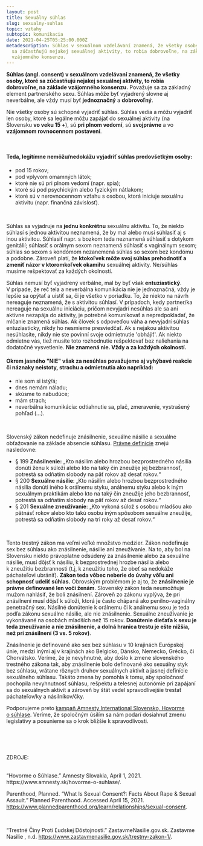 ```yaml
---
layout: post
title: Sexuálny súhlas
slug: sexualny-suhlas
topic: vztahy
subtopic: komunikacia
date: 2021-04-25T05:25:00.000Z
metadescription: Súhlas v sexuálnom vzdelávaní znamená, že všetky osoby, ktoré
  sa zúčastňujú nejakej sexuálnej aktivity, to robia dobrovoľne, na základe
  vzájomného konsenzu.
---
```

**Súhlas (angl. consent) v sexuálnom vzdelávaní znamená, že všetky osoby, ktoré sa zúčastňujú nejakej sexuálnej aktivity, to robia dobrovoľne, na základe vzájomného konsenzu.** Považuje sa za základný element partnerského sexu. Súhlas môže byť vyjadrený slovne aj neverbálne, ale vždy musí byť **jednoznačný** a **dobrovoľný**.

Nie všetky osoby sú schopné vyjadriť súhlas. Súhlas vedia a môžu vyjadriť len osoby, ktoré sa legálne môžu zapájať do sexuálnej aktivity (na Slovensku **vo veku 15 +**), sú **pri plnom vedomí**, sú **svojprávne** a vo **vzájomnom rovnocennom postavení**. 

<br>

#### Teda, legitímne nemôžu/nedokážu vyjadriť súhlas predovšetkým osoby:

* pod 15 rokov;
* pod vplyvom omamných látok;
* ktoré nie sú pri plnom vedomí (napr. spia);
* ktoré sú pod psychickým alebo fyzickým nátlakom;
* ktoré sú v nerovnocennom vzťahu s osobou, ktorá iniciuje sexuálnu aktivitu (napr. finančná závislosť).

<br>

Súhlas sa vyjadruje na **jednu konkrétnu** sexuálnu aktivitu. To, že niekto súhlasí s jednou aktivitou neznamená, že by mal alebo musí súhlasiť aj s inou aktivitou. Súhlasiť napr. s bozkom teda neznamená súhlasiť s dotykom genitálií; súhlasiť s orálnym sexom neznamená súhlasiť s vaginálnym sexom; súhlas so sexom s kondómom nezanemená súhlas so sexom bez kondómu a podobne. Zároveň platí, že **ktokoľvek môže svoj súhlas prehodnotiť a zmeniť názor v ktoromkoľvek okamihu** sexuálnej aktivity. Ne/súhlas musíme rešpektovať za každých okolností.

Súhlas nemusí byť vyjadrený verbálne, mal by byť však **entuziastický**. V prípade, že reč tela a neverbálna komunikácia nie je jednoznačná, vždy je lepšie sa opýtať a uistiť sa, či je všetko v poriadku. To, že niekto na návrh nereaguje neznamená, že s aktivitou súhlasí. V prípadoch, kedy partner/ka nereaguje na sexuálnu iniciáciu, pričom nevyjadrí nesúhlas ale sa ani aktívne nezapája do aktivity, je potrebné komunikovať a nepredpokladať, že mlčanie znamená súhlas. Ak človek s odpoveďou váha a nevyjadrí súhlas entuziasticky, nikdy ho nesmieme presviedčať. Ak s nejakou aktivitou nesúhlasíte, nikdy nie ste povinní svoje odmietnutie 'obhájiť'. Ak niekto odmietne vás, tiež musíte toto rozhodnutie rešpektovať bez naliehania na dodatočné vysvetlenie. **Nie znamená nie. Vždy a za každých okolností.** 

#### Okrem jasného "NIE" však za nesúhlas považujeme aj vyhýbavé reakcie či náznaky neistoty, strachu a odmietnutia ako napríklad:

* nie som si istý/á;
* dnes nemám náladu;
* skúsme to nabudúce;
* mám strach;
* neverbálna komunikácia: odtiahnutie sa, plač, zmeravenie, vystrašený pohľad (...).

<br>

Slovenský zákon nedefinuje znásilnenie, sexuálne násilie a sexuálne obťažovanie na základe absencie súhlasu. [Právne definície](https://www.zastavmenasilie.gov.sk/trestny-zakon-1/) znejú nasledovne:

* § 199 **Znásilnenie:** „Kto násilím alebo hrozbou bezprostredného násilia donúti ženu k súloži alebo kto na taký čin zneužije jej bezbrannosť, potrestá sa odňatím slobody na päť rokov až desať rokov.“
* § 200 **Sexuálne násilie**: „Kto násilím alebo hrozbou bezprostredného násilia donúti iného k orálnemu styku, análnemu styku alebo k iným sexuálnym praktikám alebo kto na taký čin zneužije jeho bezbrannosť, potrestá sa odňatím slobody na päť rokov až desať rokov.“
* § 201 **Sexuálne zneužívanie**: „Kto vykoná súlož s osobou mladšou ako pätnásť rokov alebo kto takú osobu iným spôsobom sexuálne zneužije, potrestá sa odňatím slobody na tri roky až desať rokov.“

<br>

Tento trestný zákon ma veľmi veľké množstvo medzier. Zákon nedefinuje sex bez súhlasu ako znásilnenie, násilie ani zneužívanie. Na to, aby bol na Slovensku niekto právoplatne odsúdený za znásilnenie alebo za sexuálne násilie, musí dôjsť k násiliu, k bezprostrednej hrozbe násilia alebo k zneužitiu bezbrannosti (t.j, k zneužitiu toho, že obeť sa nedokáže páchateľovi ubrániť). **Zákon teda vôbec neberie do úvahy vôľu ani schopnosť udeliť súhlas.** Obrovským problémom je aj to, že **znásilnenie je právne definované len voči ženám**. Slovenský zákon teda neumožňuje mužom nahlásiť, že boli znásilnení. Zároveň zo zákonu vyplýva, že pri znásilnení musí dôjsť k súloži, ktorá je často chápaná ako penilno-vaginálny penetračný sex. Násilné donútenie k orálnemu či k análnemu sexu je teda podľa zákonu sexuálne násilie, ale nie znásilnenie. Sexuálne zneužívanie je vykonávané na osobách mladších než 15 rokov. **Donútenie dieťaťa k sexu je teda zneužívanie a nie znásilnenie, a dolná hranica trestu je ešte nižšia, než pri znásilnení (3 vs. 5 rokov)**. 

<div class='f-vztahy box-post'>
Znásilnenie je definované ako sex bez súhlasu v 10 krajinách Európskej únie, medzi inými aj v krajinách ako Belgicko, Dánsko, Nemecko, Grécko, či Chorvátsko. Veríme, že je nevyhnutné, aby došlo k zmene slovenského trestného zákona tak, aby znásilnenie bolo definované ako sexuálny styk bez súhlasu, vrátane rôznych druhov sexuálnych aktivít a jasnej definície sexuálneho súhlasu. Takáto zmena by pomohla k tomu, aby spoločnosť pochopila nevyhnutnosť súhlasu, rešpektu a telesnej autonómie pri zapájaní sa do sexuálnych aktivít a zároveň by štát vedel spravodlivejšie trestať páchateľov/ky a násilníkov/čky.

</div>

Podporujeme preto [kampaň Amnesty International Slovensko, Hovorme o súhlase](https://www.amnesty.sk/hovorme-o-suhlase/). Veríme, že spoločným úsilím sa nám podarí dosiahnuť zmenu legislatívy a posunieme sa o krok bližšie k spravodlivosti.

<br>
<br>
<br>
<p class="important-text">ZDROJE:</p>

<br>
“Hovorme o Súhlase.” Amnesty Slovakia, April 1, 2021. https://www.amnesty.sk/hovorme-o-suhlase/.

<br>

Parenthood, Planned. “What Is Sexual Consent?: Facts About Rape &amp; Sexual Assault.” Planned Parenthood. Accessed April 15, 2021. https://www.plannedparenthood.org/learn/relationships/sexual-consent.

<br>

“Trestné Činy Proti Ľudskej Dôstojnosti.” ZastavmeNasilie.gov.sk. Zastavme Nasilie , n.d. https://www.zastavmenasilie.gov.sk/trestny-zakon-1/.